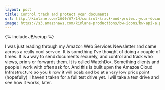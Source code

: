 ```yaml
---
layout: post
title: Control track and protect your documents
url: http://kinlane.com/2009/07/14/control-track-and-protect-your-documents/
image: https://s3.amazonaws.com/kinlane-productions/bw-icons/bw-api-a.png
---
```

{% include JB/setup %}
I was just reading through my Amazon Web Services Newsletter and came across a really cool service. It is something I've thought of doing a couple of times.
It is a way to send documents securely, and control and track who views, prints or forwards them. It is called WatchDox.
Something clients and people I work with often ask for. And this is built upon the Amazon Cloud Infrastructure so you k now it will scale and be at a very low price point (hopefully). I haven't taken for a full test drive yet.
I will take a test drive and see how it works, later.


